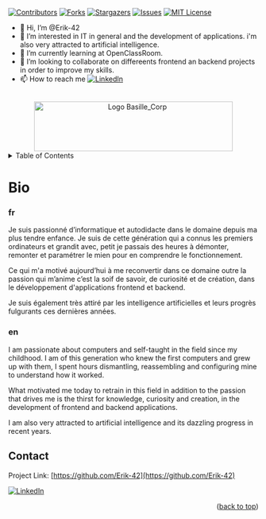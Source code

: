<a name="readme-top"></a>
<!---
Erik-42/Erik-42 is a ✨ special ✨ repository because its `README.md` (this file) appears on your GitHub profile.
You can click the Preview link to take a look at your changes.
--->
[![Contributors][contributors-shield]][contributors-url]
[![Forks][forks-shield]][forks-url]
[![Stargazers][stars-shield]][stars-url]
[![Issues][issues-shield]][issues-url]
[![MIT License][license-shield]][license-url]

- 👋 Hi, I’m @Erik-42
- 👀 I’m interested in IT in general and the development of applications. i'm also very attracted to artificial intelligence.
- 🌱 I’m currently learning at OpenClassRoom.
- 💞️ I’m looking to collaborate on differeents frontend an backend projects in order to improve my skills.
- 📫 How to reach me [![LinkedIn][linkedin-shield]][linkedin-url]
  
<!-- PROJECT LOGO -->
<br />
<div align="center">
  <a href="https://github.com/Erik-42">
    <img src="./frontend/src/images/Logo.webp" alt="Logo Basille_Corp" width="400" height="100">
  </a>
</div>

<!-- TABLE OF CONTENTS -->
<details>
  <summary>Table of Contents</summary>
  <ol>
    <li>
      <a href="#bio">About The Project</a>
      <ul>
        <li><a href="#built-with">Built With</a></li>
      </ul>
    </li>
    <li>
      <a href="#getting-started">Getting Started</a>
      <ul>
        <li><a href="#prerequisites">Prerequisites</a></li>
        <li><a href="#installation">Installation</a></li>
      </ul>
    </li>  
    <li><a href="#contributing">Contributing</a></li>
    <li><a href="#license">License</a></li>
    <li><a href="#contact">Contact</a></li>
  </ol>
</details>

# Bio

### fr
Je suis passionné d’informatique et autodidacte dans le domaine depuis ma plus tendre enfance. Je suis de cette génération qui a connus les premiers ordinateurs et grandit avec, petit je passais des heures à démonter, remonter et paramétrer le mien pour en comprendre le fonctionnement.

Ce qui m'a motivé aujourd’hui à me reconvertir dans ce domaine outre la passion qui m’anime c’est la soif de savoir, de curiosité et de création, dans le développement d'applications frontend et backend.

Je suis également très attiré par les intelligence artificielles et leurs progrès fulgurants ces dernières années.

### en
I am passionate about computers and self-taught in the field since my childhood. I am of this generation who knew the first computers and grew up with them, I spent hours dismantling, reassembling and configuring mine to understand how it worked.

What motivated me today to retrain in this field in addition to the passion that drives me is the thirst for knowledge, curiosity and creation, in the development of frontend and backend applications.

I am also very attracted to artificial intelligence and its dazzling progress in recent years.

<!-- CONTACT -->
## Contact

Project Link: [https://github.com/Erik-42](https://github.com/Erik-42)

[![LinkedIn][linkedin-shield]][linkedin-url]

<p align="right">(<a href="#readme-top">back to top</a>)</p>

<!-- MARKDOWN LINKS & IMAGES -->
<!-- https://www.markdownguide.org/basic-syntax/#reference-style-links -->
[contributors-shield]: https://img.shields.io/github/contributors/Erik-42/openclassrooms_projet_7
[contributors-url]: https://github.com/Erik-42/openclassrooms_projet_7/graphs/contributors
[forks-shield]: https://img.shields.io/github/forks/Erik-42/openclassrooms_projet_7
[forks-url]: https://github.com/Erik-42/openclassrooms_projet_7/network/members
[stars-shield]: https://img.shields.io/github/stars/Erik-42/openclassrooms_projet_7
[stars-url]: https://github.com/Erik-42/openclassrooms_projet_7/stargazers
[issues-shield]: https://img.shields.io/github/issues-raw/Erik-42/openclassrooms_projet_7
[issues-url]: https://github.com/Erik-42/openclassrooms_projet_7/issues
[license-shield]: https://img.shields.io/github/license/Erik-42/openclassrooms_projet_7
[license-url]: https://github.com/Erik-42/openclassrooms_projet_7/blob/master/LICENSE.txt
[linkedin-shield]: https://img.shields.io/badge/-LinkedIn-black.svg?style=for-the-badge&logo=linkedin&colorB=555
[linkedin-url]: https://www.linkedin.com/in/erik-mesen-3469b71a1/
[product-screenshot]: ./frontend/src/images/screenshot.png
[Node-url]: https://nodejs.org/
[Express-url]: http://expressjs.com/
[MongoDB-url]: https://www.mongodb.com/
[JavaScript-url]: https://www.ecma-international.org/publications-and-standards/standards/ecma-262/
